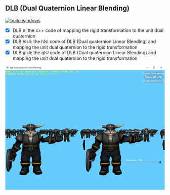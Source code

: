 ##  DLB (Dual Quaternion Linear Blending)  

[![build windows](https://github.com/HanetakaChou/Dual-Quaternion-Linear-Blending/actions/workflows/build-windows.yml/badge.svg?branch=demo)](https://github.com/HanetakaChou/Dual-Quaternion-Linear-Blending/actions/workflows/build-windows.yml)  

- [x] DLB.h: the c++ code of mapping the rigid transformation to the unit dual quaternion  
- [x] DLB.hlsli: the hlsl code of DLB (Dual quaternion Linear Blending) and mapping the unit dual quaternion to the rigid transformation  
- [x] DLB.glsli: the glsl code of DLB (Dual quaternion Linear Blending) and mapping the unit dual quaternion to the rigid transformation  

![](README.png)  

